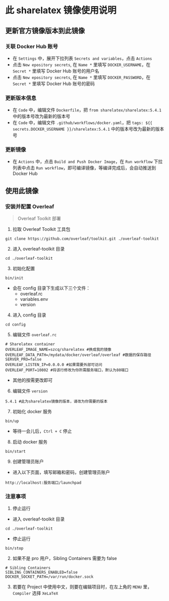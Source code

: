 # 此 sharelatex 镜像使用说明

## 更新官方镜像版本到此镜像

### 关联 Docker Hub 账号

- 在 `Settings` 中，展开下拉列表 `Secrets and variables`，点击 `Actions`
- 点击 `New epository secrets`, 在 `Name *` 里填写 `DOCKER_USERNAME`，在 `Secret *` 里填写 Docker Hub 账号的用户名
- 点击 `New epository secrets`, 在 `Name *` 里填写 `DOCKER_PASSWORD`，在 `Secret *` 里填写 Docker Hub 账号的密码

### 更新版本信息

- 在 `Code` 中，编辑文件 `Dockerfile`，把 `from sharelatex/sharelatex:5.4.1` 中的版本号改为最新的版本号
- 在 `Code` 中，编辑文件 `.github/workflows/docker.yaml`，把 `tags: ${{ secrets.DOCKER_USERNAME }}/sharelatex:5.4.1` 中的版本号改为最新的版本号

### 更新镜像

- 在 `Actions` 中，点击 `Build and Push Docker Image`，在 `Run workflow` 下拉列表中点击 `Run workflow`，即可编译镜像，等编译完成后，会自动推送到 Docker Hub

## 使用此镜像

### 安装并配置 Overleaf

> Overleaf Toolkit 部署

1. 拉取 Overleaf Toolkit 工具包
```
git clone https://github.com/overleaf/toolkit.git ./overleaf-toolkit
```

2. 进入 overleaf-toolkit 目录
```
cd ./overleaf-toolkit
```

3. 初始化配置
```
bin/init
```
- 会在 config 目录下生成以下三个文件：
  - overleaf.rc
  - variables.env
  - version

4. 进入 config 目录
```
cd config
```

5. 编辑文件 `overleaf.rc`
```
# Sharelatex container
OVERLEAF_IMAGE_NAME=szcq/sharelatex #换成我的镜像
OVERLEAF_DATA_PATH=/mydata/docker/overleaf/overleaf #数据的保存路径
SERVER_PRO=false
OVERLEAF_LISTEN_IP=0.0.0.0 #如果需要外部可访问
OVERLEAF_PORT=10802 #将该行修改为你所需服务端口，默认为80端口
```
- 其他的按需更改即可

6. 编辑文件 `version`
```
5.4.1 #此为sharelatex镜像的版本，请改为你需要的版本
```

7. 初始化 docker 服务
```
bin/up
```
- 等待一会儿后，`Ctrl + C` 停止

8. 启动 docker 服务
```
bin/start
```

9. 创建管理员账户
- 进入以下页面，填写邮箱和密码，创建管理员账户
```
http://localhost:服务端口/launchpad
```

### 注意事项

1. 停止运行
- 进入 overleaf-toolkit 目录
```
cd ./overleaf-toolkit
```
- 停止运行
```
bin/stop
```

2. 如果不是 pro 用户，Sibling Containers 需要为 false
```
# Sibling Containers
SIBLING_CONTAINERS_ENABLED=false
DOCKER_SOCKET_PATH=/var/run/docker.sock
```

3. 若要在 Project 中使用中文，则要在编辑项目时，在左上角的 `MENU` 里，`Compiler` 选择 `XeLaTeX`
